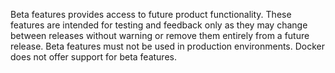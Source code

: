 Beta features provides access to future product functionality.
These features are intended for testing and feedback only as they may change
between releases without warning or remove them entirely from a future
release. Beta features must not be used in production environments.
Docker does not offer support for beta features. 


